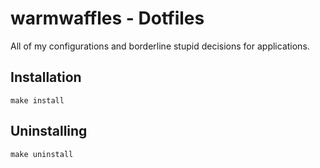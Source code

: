 # warmwaffles - Dotfiles

All of my configurations and borderline stupid decisions for applications.

## Installation

```
make install
```

## Uninstalling

```
make uninstall
```
